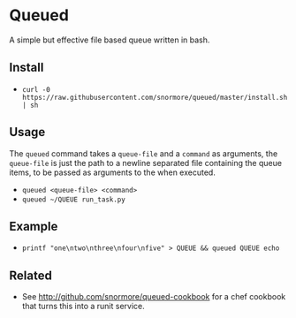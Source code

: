 # Queued

A simple but effective file based queue written in bash.

## Install

 - `curl -0 https://raw.githubusercontent.com/snormore/queued/master/install.sh | sh`

## Usage

The `queued` command takes a `queue-file` and a `command` as arguments, the `queue-file` is just the path to a newline separated file containing the queue items, to be passed as arguments to the <command> when executed.

 - `queued <queue-file> <command>`
 - `queued ~/QUEUE run_task.py`

## Example

 - `printf "one\ntwo\nthree\nfour\nfive" > QUEUE && queued QUEUE echo`

## Related

 - See http://github.com/snormore/queued-cookbook for a chef cookbook that turns this into a runit service.

